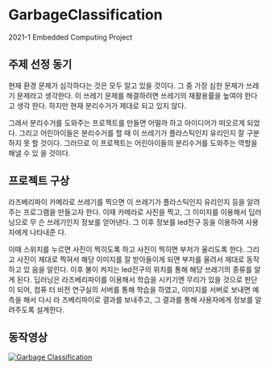 # GarbageClassification
2021-1 Embedded Computing Project

## 주제 선정 동기
현재 환경 문제가 심각하다는 것은 모두 알고 있을 것이다. 그 중 가장 심한 문제가 쓰레기
문제라고 생각한다. 이 쓰레기 문제를 해결하려면 쓰레기의 재활용률을 높여야 한다고 생각
한다. 하지만 현재 분리수거가 제대로 되고 있지 않다.

그래서 분리수거를 도와주는 프로젝트를 만들면 어떨까 하고 아이디어가 떠오르게 되었다.
그리고 어린아이들은 분리수거를 할 때 이 쓰레기가 플라스틱인지 유리인지 잘 구분하지 못
할 것이다. 그러므로 이 프로젝트는 어린아이들의 분리수거를 도와주는 역할을 해낼 수 있
을 것이다.

## 프로젝트 구상
라즈베리파이 카메라로 쓰레기를 찍으면 이 쓰레기가 플라스틱인지 유리인지 등을 알려주는
프로그램을 만들고자 한다. 이때 카메라로 사진을 찍고, 그 이미지를 이용해서 딥러닝으로 무
슨 쓰레기인지 정보를 얻어낸다. 그 이후 정보를 led전구 등을 이용하여 사용자에게 나타내준
다.

이때 스위치를 누르면 사진이 찍히도록 하고 사진이 찍히면 부저가 울리도록 한다. 그리고
사진이 제대로 찍혀서 해당 이미지를 잘 받아들이게 되면 부저를 울려서 제대로 동작하고 있
음을 알린다. 이후 불이 켜지는 led전구의 위치를 통해 해당 쓰레기의 종류를 알게 된다.
딥러닝은 라즈베리파이를 이용해서 학습을 시키기엔 무리가 있을 것으로 판단이 되어, 컴퓨
터 비전 연구실의 서버를 통해 학습을 하였고, 이미지를 서버로 보내면 예측을 해서 다시 라
즈베리파이로 결과를 보내주고, 그 결과를 통해 사용자에게 정보를 알려주도록 설계한다.

## 동작영상
[![Garbage Classification](https://i9.ytimg.com/vi/mfmoO8_FdRM/mqdefault.jpg?sqp=CNCpuocG&rs=AOn4CLCbCIdjpohuh-rPeXS1ZMcUmJ6EqQ)](https://www.youtube.com/watch?v=mfmoO8_FdRM&ab_channel=%ED%97%88%EC%A7%80%ED%98%84)

